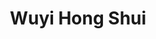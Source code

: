 ---
title: Wuyi Hong Shui
type: Oolong
color: orange

harvest: Juni 2021
harvest-style: maschinengepflückt
elevation: 1100m
terroir: Beishan
cultivar: Wuyi
oxidation: medium
roasting-level: mittelstark
roasting-method: ofengeröstet
info: ein stärker oxidierter und gerösteter Oolong, dessen Strauchsorte aus dem Wuyi-Gebirge in China stammt und auch stilistisch an die dortigen Felsentees erinnert.

shop: Taiwan Tea Crafts
shop-url: https://www.taiwanteacrafts.com/product/wuyi-hong-shui-high-mountain-oolong-tea
orders: [ ttc-1 ]
key: 6
---